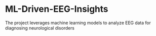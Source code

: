 # ML-Driven-EEG-Insights
The project leverages machine learning models to analyze EEG data for diagnosing neurological disorders
